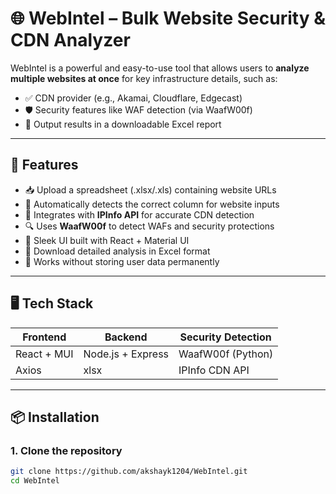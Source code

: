 # 🌐 WebIntel – Bulk Website Security & CDN Analyzer

WebIntel is a powerful and easy-to-use tool that allows users to **analyze multiple websites at once** for key infrastructure details, such as:

- ✅ CDN provider (e.g., Akamai, Cloudflare, Edgecast)
- 🛡️ Security features like WAF detection (via WaafW00f)
- 📁 Output results in a downloadable Excel report

---

## 🚀 Features

- 📥 Upload a spreadsheet (.xlsx/.xls) containing website URLs
- 🧠 Automatically detects the correct column for website inputs
- 🧩 Integrates with **IPInfo API** for accurate CDN detection
- 🔍 Uses **WaafW00f** to detect WAFs and security protections
- 🎨 Sleek UI built with React + Material UI
- 📄 Download detailed analysis in Excel format
- 🧪 Works without storing user data permanently

---

## 🖥️ Tech Stack

| Frontend       | Backend             | Security Detection |
|----------------|---------------------|---------------------|
| React + MUI    | Node.js + Express   | WaafW00f (Python)   |
| Axios          | xlsx                | IPInfo CDN API      |

---

## 📦 Installation

### 1. Clone the repository

```bash
git clone https://github.com/akshayk1204/WebIntel.git
cd WebIntel
